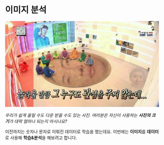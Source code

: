 # 이미지 분석

![&#xAE00;&#xB9CC; &#xBCF4;&#xAE30;&#xC5D4; &#xC2EC;&#xC2EC;&#xD558;&#xC2E4; &#xAC70; &#xAC19;&#xC544;&#xC11C; &#xC6C3;&#xC73C;&#xC2DC;&#xB77C;&#xACE0;.. ](../../.gitbook/assets/1516725592622.jpg)

_우리가 쉽게 올릴 수도 다운 받을 수도 있는 사진. 여러분은 자신이 사용하는 **사진의 크기**가  대략 얼마나 되는지 아시나요?_ 

이전까지는 숫자나 문자로 이뤄진 데이터로 학습을 했는데요. 이번에는 **이미지**를 **데이터**로 사용해 **학습&분석**을 해보려고 합니다.

